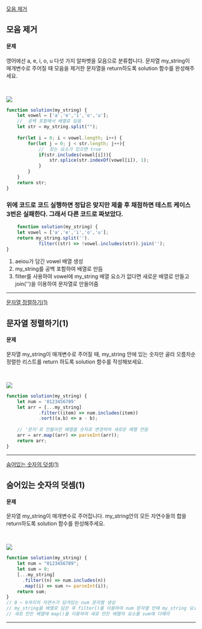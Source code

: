 [모음 제거](https://school.programmers.co.kr/learn/courses/30/lessons/120849)
## 모음 제거
#### 문제
영어에선 a, e, i, o, u 다섯 가지 알파벳을 모음으로 분류합니다. 문자열 my_string이 매개변수로 주어질 때 모음을 제거한 문자열을 return하도록 solution 함수를 완성해주세요.

<br/>

![](https://velog.velcdn.com/images/jkang4531/post/922c3681-8e11-4a27-9a8a-c132659df0e9/image.png)

```javascript
function solution(my_string) {
	let vowel = ['a','e','i','o','u'];
    //  공백 포함해서 배열로 담음   
    let str = my_string.split("");
    
    for(let i = 0; i < vowel.length; i++) {
        for(let j = 0; j < str.length; j++){
            //  찾는 요소가 있으면 true     
            if(str.includes(vowel[i])){
                str.splice(str.indexOf(vowel[i]), 1);
            }
        }
    }
	return str;
}
```
### 위에 코드로 코드 실행하면 정답은 맞지만 제출 후 채점하면 테스트 케이스 3번은 실패한다. 그래서 다른 코드로 짜보았다.
```javascript
	function solution(my_string) {
    let vowel = ['a','e','i','o','u'];
    return my_string.split('').
    		filter((str) => !vowel.includes(str)).join('');
}
```

1. aeiou가 담긴 vowel 배열 생성
2. my_string를 공백 포함하여 배열로 만듬
3. filter를 사용하여 vowel에 my_string 배열 요소가 없다면
새로운 배열로 만들고 join('')을 이용하여 문자열로 만들어줌

---
[문자열 정렬하기(1)](https://school.programmers.co.kr/learn/courses/30/lessons/120850)
## 문자열 정렬하기(1)
#### 문제
문자열 my_string이 매개변수로 주어질 때, my_string 안에 있는 숫자만 골라 오름차순 정렬한 리스트를 return 하도록 solution 함수를 작성해보세요.

<br/>

![](https://velog.velcdn.com/images/jkang4531/post/0a95a26d-0f43-49a1-81f0-d715ef6ef77a/image.png)

```javascript
function solution(my_string) {
    let num = '0123456789'
    let arr = [...my_string]
    		.filter((item) => num.includes(item))
    		.sort((a,b) => a - b);
  
  	// '문자'로 만들어진 배열을 숫자로 변경하여 새로운 배열 만듬 
    arr = arr.map((arr) => parseInt(arr));
    return arr;
}
```
---
[숨어있는 숫자의 덧셈(1)](https://school.programmers.co.kr/learn/courses/30/lessons/120851)

## 숨어있는 숫자의 덧셈(1)
#### 문제
문자열 my_string이 매개변수로 주어집니다. my_string안의 모든 자연수들의 합을 return하도록 solution 함수를 완성해주세요.

<br/>

![](https://velog.velcdn.com/images/jkang4531/post/569276ad-15b5-4738-b666-df9f521defad/image.png)

```javascript
function solution(my_string) {
    let num = "0123456789";
    let sum = 0;
    [...my_string]
      .filter((n) => num.includes(n))
      .map((i) => sum += parseInt(i));
    return sum;
}
// 0 ~ 9까지의 자연수가 담겨있는 num 문자열 생성
// my_string을 배열로 담은 후 filter()를 이용하여 num 문자열 안에 my_string 요소가 있다면 새로운 배열을 만들어 안에 넣어라
// 새로 만든 배열에 map()을 이용하여 새로 만든 배열의 요소를 sum에 더해라 
```
---
